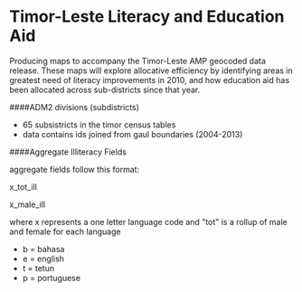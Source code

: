 Timor-Leste Literacy and Education Aid
==========

Producing maps to accompany the Timor-Leste AMP geocoded data release. These maps will explore allocative efficiency by identifying areas in greatest need of literacy improvements in 2010, and how education aid has been allocated across sub-districts since that year.

####ADM2 divisions (subdistricts)

* 65 subsistricts in the timor census tables
* data contains ids joined from gaul boundaries (2004-2013)

####Aggregate Illiteracy Fields

aggregate fields follow this format: 

x_tot_ill

x_male_ill

where x represents a one letter language code and "tot" is a rollup of male and female for each language
* b = bahasa
* e = english
* t = tetun
* p = portuguese



